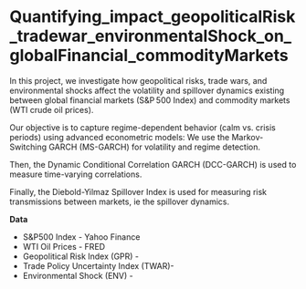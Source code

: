 # Quantifying_impact_geopoliticalRisk_tradewar_environmentalShock_on_globalFinancial_commodityMarkets

In this project, we investigate how geopolitical risks, trade wars, and environmental shocks affect the volatility and spillover dynamics existing between global financial markets (S&P 500 Index) and commodity markets (WTI crude oil prices).

Our objective is to capture regime-dependent behavior (calm vs. crisis periods) using advanced econometric models:
We use the Markov-Switching GARCH (MS-GARCH) for volatility and regime detection.

Then, the Dynamic Conditional Correlation GARCH (DCC-GARCH) is used to measure time-varying correlations.

Finally, the Diebold-Yilmaz Spillover Index is used for measuring risk transmissions between markets, ie the spillover dynamics.

**Data**
- S&P500 Index - Yahoo Finance
- WTI Oil Prices - FRED
- Geopolitical Risk Index (GPR) -
- Trade Policy Uncertainty Index (TWAR)-
- Environmental Shock (ENV) -
